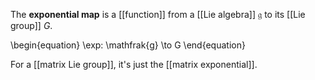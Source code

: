 The **exponential map** is a [[function]] from a [[Lie algebra]] $\mathfrak{g}$ to its [[Lie group]] $G$. 

\begin{equation}
\exp: \mathfrak{g} \to G
\end{equation}


For a [[matrix Lie group]], it's just the [[matrix exponential]].